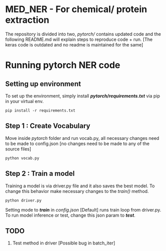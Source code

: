 # MED_NER - For chemical/ protein extraction

The repository is divided into two, *pytorch/* contains updated code and the following README.md will explain steps to reproduce code + run.
[The keras code is outdated and no readme is maintained for the same]


# Running pytorch NER code
## Setting up environment
 To set up the environment, simply install ***pytorch/requirements.txt*** via pip in your virtual env. 
 

    pip install -r requirements.txt

 
## Step 1 : Create Vocabulary

Move inside *pytorch* folder and run vocab.py, all necessary changes need to be made to config.json [no changes need to be made to any of the source files]

    python vocab.py

## Step 2 : Train a model 

Training a model is via driver.py file and it also saves the best model. To change this behavior make necessary changes to the *train()* method. 

    python driver.py

Setting mode to ***train*** in *config.json* [Default] runs train loop from driver.py. To run model inference or test, change this json param to ***test***.

## TODO 
1. Test method in driver [Possible bug in batch_iter]
